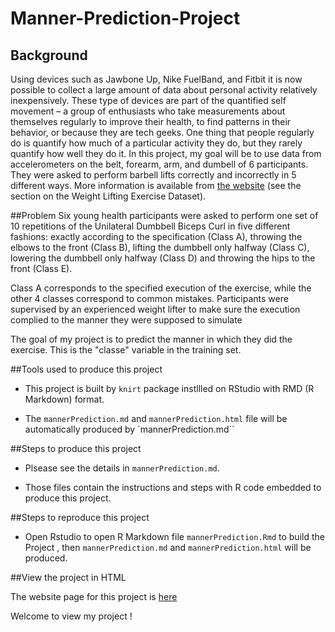 Manner-Prediction-Project
=========================

## Background
Using devices such as Jawbone Up, Nike FuelBand, and Fitbit it is now possible to collect a large amount of data about personal activity relatively inexpensively. These type of devices are part of the quantified self movement – a group of enthusiasts who take measurements about themselves regularly to improve their health, to find patterns in their behavior, or because they are tech geeks. One thing that people regularly do is quantify how much of a particular activity they do, but they rarely quantify how well they do it. In this project, my goal will be to use data from accelerometers on the belt, forearm, arm, and dumbell of 6 participants. They were asked to perform barbell lifts correctly and incorrectly in 5 different ways. More information is available from [the website](http://groupware.les.inf.puc-rio.br/har) (see the section on the Weight Lifting Exercise Dataset). 

##Problem
Six young health participants were asked to perform one set of 10 repetitions of the Unilateral Dumbbell Biceps Curl in five different fashions: exactly according to the specification (Class A), throwing the elbows to the front (Class B), lifting the dumbbell only halfway (Class C), lowering the dumbbell only halfway (Class D) and throwing the hips to the front (Class E).

Class A corresponds to the specified execution of the exercise, while the other 4 classes correspond to common mistakes. 
Participants were supervised by an experienced weight lifter to make sure the execution complied to the manner they were supposed to simulate

The goal of my project is to predict the manner in which they did the exercise. This is the "classe" variable in the training set.

##Tools used to produce this project
- This project is built by `knirt` package instllled on RStudio with RMD (R Markdown) format.

- The  `mannerPrediction.md` and `mannerPrediction.html` file will be  automatically  produced by `mannerPrediction.md`` 

##Steps to produce this project

- Plsease see the details in `mannerPrediction.md`.

- Those files  contain the instructions and steps with R code embedded  to produce this project.

##Steps to reproduce this project

-  Open Rstudio to open R  Markdown file  `mannerPrediction.Rmd` to build the Project , then `mannerPrediction.md` and `mannerPrediction.html`  will be produced.
  

##View the project in HTML

The website page for this project is [here](...)

Welcome to view my project !



